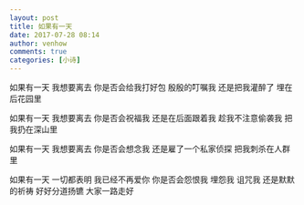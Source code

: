 ```yaml
---
layout: post
title: 如果有一天
date: 2017-07-28 08:14
author: venhow
comments: true
categories: [小诗]
---
```

如果有一天
我想要离去
你是否会给我打好包
殷殷的叮嘱我
还是把我灌醉了
埋在后花园里

如果有一天
我想要离去
你是否会祝福我
还是在后面跟着我
趁我不注意偷袭我
把我扔在深山里

如果有一天
我想要离去
你是否会想念我
还是雇了一个私家侦探
把我刺杀在人群里

如果有一天
一切都表明
我已经不再爱你
你是否会怨恨我
埋怨我
诅咒我
还是默默的祈祷
好好分道扬镳
大家一路走好
